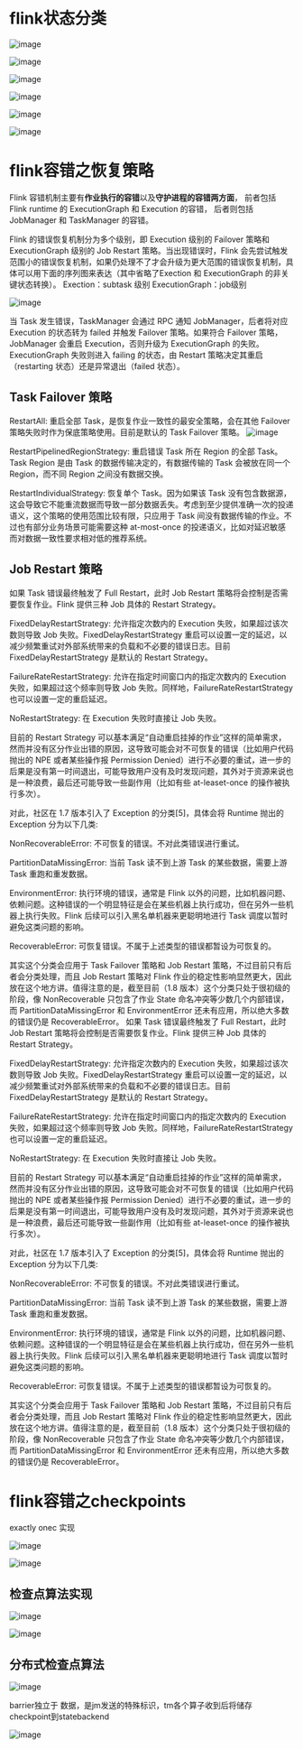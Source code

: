
# flink状态分类

![image](https://user-images.githubusercontent.com/42630862/141883160-6e4ab5ad-58ff-4a54-8446-e3ed8635aa9a.png)

![image](https://user-images.githubusercontent.com/42630862/141883198-eb90afac-8448-468a-930a-9005f1cd54ea.png)

![image](https://user-images.githubusercontent.com/42630862/141883229-adb92fee-4f83-41d6-b39b-8769bdc82897.png)

![image](https://user-images.githubusercontent.com/42630862/141883990-ce9407a4-0121-46bb-aa06-67d38a0b8532.png)

![image](https://user-images.githubusercontent.com/42630862/141884018-3d6cd985-9f09-40ed-9a3b-c5b3fd8c9d2b.png)

![image](https://user-images.githubusercontent.com/42630862/141885065-80b71e5a-89ec-484a-a808-e2ec8314ade2.png)


# flink容错之恢复策略

Flink 容错机制主要有**作业执行的容错**以及**守护进程的容错两方面**，
前者包括 Flink runtime 的 ExecutionGraph 和 Execution 的容错，
后者则包括 JobManager 和 TaskManager 的容错。

Flink 的错误恢复机制分为多个级别，即 Execution 级别的 Failover 策略和 ExecutionGraph 级别的 Job Restart 策略。当出现错误时，Flink 会先尝试触发范围小的错误恢复机制，如果仍处理不了才会升级为更大范围的错误恢复机制，具体可以用下面的序列图来表达（其中省略了Exection 和 ExecutionGraph 的非关键状态转换）。
Exection：subtask 级别
ExecutionGraph：job级别

![image](https://user-images.githubusercontent.com/42630862/141889823-47de164a-5bdf-45a5-b0be-d887af69975e.png)

当 Task 发生错误，TaskManager 会通过 RPC 通知 JobManager，后者将对应 Execution 的状态转为 failed 并触发 Failover 策略。如果符合 Failover 策略，JobManager 会重启 Execution，否则升级为 ExecutionGraph 的失败。ExecutionGraph 失败则进入 failing 的状态，由 Restart 策略决定其重启（restarting 状态）还是异常退出（failed 状态）。

## Task Failover 策略

RestartAll: 重启全部 Task，是恢复作业一致性的最安全策略，会在其他 Failover 策略失败时作为保底策略使用。目前是默认的 Task Failover 策略。
![image](https://user-images.githubusercontent.com/42630862/141890046-5c8d87e4-4ae0-40a7-af81-fc3daef9fa85.png)

RestartPipelinedRegionStrategy: 重启错误 Task 所在 Region 的全部 Task。Task Region 是由 Task 的数据传输决定的，有数据传输的 Task 会被放在同一个 Region，而不同 Region 之间没有数据交换。

RestartIndividualStrategy: 恢复单个 Task。因为如果该 Task 没有包含数据源，这会导致它不能重流数据而导致一部分数据丢失。考虑到至少提供准确一次的投递语义，这个策略的使用范围比较有限，只应用于 Task 间没有数据传输的作业。不过也有部分业务场景可能需要这种 at-most-once 的投递语义，比如对延迟敏感而对数据一致性要求相对低的推荐系统。


## Job Restart 策略
如果 Task 错误最终触发了 Full Restart，此时 Job Restart 策略将会控制是否需要恢复作业。Flink 提供三种 Job 具体的 Restart Strategy。

FixedDelayRestartStrategy: 允许指定次数内的 Execution 失败，如果超过该次数则导致 Job 失败。FixedDelayRestartStrategy 重启可以设置一定的延迟，以减少频繁重试对外部系统带来的负载和不必要的错误日志。目前 FixedDelayRestartStrategy 是默认的 Restart Strategy。

FailureRateRestartStrategy: 允许在指定时间窗口内的指定次数内的 Execution 失败，如果超过这个频率则导致 Job 失败。同样地，FailureRateRestartStrategy 也可以设置一定的重启延迟。

NoRestartStrategy: 在 Execution 失败时直接让 Job 失败。

目前的 Restart Strategy 可以基本满足“自动重启挂掉的作业”这样的简单需求，然而并没有区分作业出错的原因，这导致可能会对不可恢复的错误（比如用户代码抛出的 NPE 或者某些操作报 Permission Denied）进行不必要的重试，进一步的后果是没有第一时间退出，可能导致用户没有及时发现问题，其外对于资源来说也是一种浪费，最后还可能导致一些副作用（比如有些 at-leaset-once 的操作被执行多次）。

对此，社区在 1.7 版本引入了 Exception 的分类[5]，具体会将 Runtime 抛出的 Exception 分为以下几类:

NonRecoverableError: 不可恢复的错误。不对此类错误进行重试。

PartitionDataMissingError: 当前 Task 读不到上游 Task 的某些数据，需要上游 Task 重跑和重发数据。

EnvironmentError: 执行环境的错误，通常是 Flink 以外的问题，比如机器问题、依赖问题。这种错误的一个明显特征是会在某些机器上执行成功，但在另外一些机器上执行失败。Flink 后续可以引入黑名单机器来更聪明地进行 Task 调度以暂时避免这类问题的影响。

RecoverableError: 可恢复错误。不属于上述类型的错误都暂设为可恢复的。

其实这个分类会应用于 Task Failover 策略和 Job Restart 策略，不过目前只有后者会分类处理，而且 Job Restart 策略对 Flink 作业的稳定性影响显然更大，因此放在这个地方讲。值得注意的是，截至目前（1.8 版本）这个分类只处于很初级的阶段，像 NonRecoverable 只包含了作业 State 命名冲突等少数几个内部错误，而 PartitionDataMissingError 和 EnvironmentError 还未有应用，所以绝大多数的错误仍是 RecoverableError。
如果 Task 错误最终触发了 Full Restart，此时 Job Restart 策略将会控制是否需要恢复作业。Flink 提供三种 Job 具体的 Restart Strategy。

FixedDelayRestartStrategy: 允许指定次数内的 Execution 失败，如果超过该次数则导致 Job 失败。FixedDelayRestartStrategy 重启可以设置一定的延迟，以减少频繁重试对外部系统带来的负载和不必要的错误日志。目前 FixedDelayRestartStrategy 是默认的 Restart Strategy。

FailureRateRestartStrategy: 允许在指定时间窗口内的指定次数内的 Execution 失败，如果超过这个频率则导致 Job 失败。同样地，FailureRateRestartStrategy 也可以设置一定的重启延迟。

NoRestartStrategy: 在 Execution 失败时直接让 Job 失败。

目前的 Restart Strategy 可以基本满足“自动重启挂掉的作业”这样的简单需求，然而并没有区分作业出错的原因，这导致可能会对不可恢复的错误（比如用户代码抛出的 NPE 或者某些操作报 Permission Denied）进行不必要的重试，进一步的后果是没有第一时间退出，可能导致用户没有及时发现问题，其外对于资源来说也是一种浪费，最后还可能导致一些副作用（比如有些 at-leaset-once 的操作被执行多次）。

对此，社区在 1.7 版本引入了 Exception 的分类[5]，具体会将 Runtime 抛出的 Exception 分为以下几类:

NonRecoverableError: 不可恢复的错误。不对此类错误进行重试。

PartitionDataMissingError: 当前 Task 读不到上游 Task 的某些数据，需要上游 Task 重跑和重发数据。

EnvironmentError: 执行环境的错误，通常是 Flink 以外的问题，比如机器问题、依赖问题。这种错误的一个明显特征是会在某些机器上执行成功，但在另外一些机器上执行失败。Flink 后续可以引入黑名单机器来更聪明地进行 Task 调度以暂时避免这类问题的影响。

RecoverableError: 可恢复错误。不属于上述类型的错误都暂设为可恢复的。
     
其实这个分类会应用于 Task Failover 策略和 Job Restart 策略，不过目前只有后者会分类处理，而且 Job Restart 策略对 Flink 作业的稳定性影响显然更大，因此放在这个地方讲。值得注意的是，截至目前（1.8 版本）这个分类只处于很初级的阶段，像 NonRecoverable 只包含了作业 State 命名冲突等少数几个内部错误，而 PartitionDataMissingError 和 EnvironmentError 还未有应用，所以绝大多数的错误仍是 RecoverableError。


# flink容错之checkpoints
exactly onec 实现

![image](https://user-images.githubusercontent.com/42630862/158554336-6e22cdc3-7e75-4f8e-9740-43e932a7043e.png)
 
![image](https://user-images.githubusercontent.com/42630862/158729012-0a164857-aa52-42ee-9324-11d561f4b8c3.png)

## 检查点算法实现

 ![image](https://user-images.githubusercontent.com/42630862/158729656-50bc2b44-31dd-49c6-abd5-83f0d1b25cd2.png)

 ![image](https://user-images.githubusercontent.com/42630862/158731374-ba0a72b3-7c9e-4f92-b6b3-3c1bae5314f0.png)


## 分布式检查点算法

![image](https://user-images.githubusercontent.com/42630862/158787198-9178762a-02dc-40ed-9734-11efdf994d45.png)

barrier独立于 数据，是jm发送的特殊标识，tm各个算子收到后将储存checkpoint到statebackend

![image](https://user-images.githubusercontent.com/42630862/158789126-50beac62-4f8d-42d1-bea7-067c9cdf1c74.png)

  



